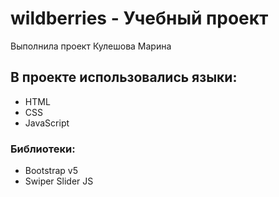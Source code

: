 # wildberries - Учебный проект
Выполнила проект Кулешова Марина
## В проекте использовались языки:
- HTML
- CSS
- JavaScript
### Библиотеки:
- Bootstrap v5
- Swiper Slider JS
